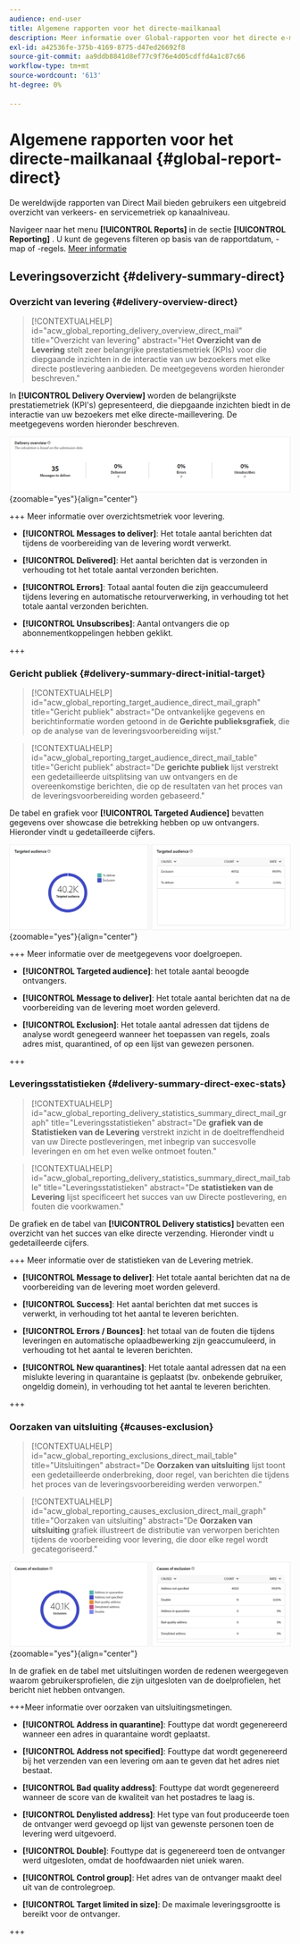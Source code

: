 ```yaml
---
audience: end-user
title: Algemene rapporten voor het directe-mailkanaal
description: Meer informatie over Global-rapporten voor het directe e-mailkanaal
exl-id: a42536fe-375b-4169-8775-d47ed26692f8
source-git-commit: aa9ddb8841d8ef77c9f76e4d05cdffd4a1c87c66
workflow-type: tm+mt
source-wordcount: '613'
ht-degree: 0%

---
```


# Algemene rapporten voor het directe-mailkanaal {#global-report-direct}

De wereldwijde rapporten van Direct Mail bieden gebruikers een uitgebreid overzicht van verkeers- en servicemetriek op kanaalniveau.

Navigeer naar het menu **[!UICONTROL Reports]** in de sectie **[!UICONTROL Reporting]** . U kunt de gegevens filteren op basis van de rapportdatum, -map of -regels. [Meer informatie](global-reports.md)

## Leveringsoverzicht {#delivery-summary-direct}

### Overzicht van levering {#delivery-overview-direct}

>[!CONTEXTUALHELP]
>id="acw_global_reporting_delivery_overview_direct_mail"
>title="Overzicht van levering"
>abstract="Het **Overzicht van de Levering** stelt zeer belangrijke prestatiesmetriek (KPIs) voor die diepgaande inzichten in de interactie van uw bezoekers met elke directe postlevering aanbieden. De meetgegevens worden hieronder beschreven."

In **[!UICONTROL Delivery Overview]** worden de belangrijkste prestatiemetriek (KPI&#39;s) gepresenteerd, die diepgaande inzichten biedt in de interactie van uw bezoekers met elke directe-maillevering. De meetgegevens worden hieronder beschreven.

![ Dit beeld toont de metriek van het leveringsoverzicht voor directe postleveringen.](assets/global_report_direct_mail_delivery_overview.png){zoomable="yes"}{align="center"}

+++ Meer informatie over overzichtsmetriek voor levering.

* **[!UICONTROL Messages to deliver]**: Het totale aantal berichten dat tijdens de voorbereiding van de levering wordt verwerkt.

* **[!UICONTROL Delivered]**: Het aantal berichten dat is verzonden in verhouding tot het totale aantal verzonden berichten.

* **[!UICONTROL Errors]**: Totaal aantal fouten die zijn geaccumuleerd tijdens levering en automatische retourverwerking, in verhouding tot het totale aantal verzonden berichten.

* **[!UICONTROL Unsubscribes]**: Aantal ontvangers die op abonnementkoppelingen hebben geklikt.

+++

### Gericht publiek {#delivery-summary-direct-initial-target}

>[!CONTEXTUALHELP]
>id="acw_global_reporting_target_audience_direct_mail_graph"
>title="Gericht publiek"
>abstract="De ontvankelijke gegevens en berichtinformatie worden getoond in de **Gerichte publieksgrafiek**, die op de analyse van de leveringsvoorbereiding wijst."

>[!CONTEXTUALHELP]
>id="acw_global_reporting_target_audience_direct_mail_table"
>title="Gericht publiek"
>abstract="De **gerichte publiek** lijst verstrekt een gedetailleerde uitsplitsing van uw ontvangers en de overeenkomstige berichten, die op de resultaten van het proces van de leveringsvoorbereiding worden gebaseerd."

De tabel en grafiek voor **[!UICONTROL Targeted Audience]** bevatten gegevens over showcase die betrekking hebben op uw ontvangers. Hieronder vindt u gedetailleerde cijfers.

![ Dit beeld toont de gerichte publieksmetriek voor directe postleveringen.](assets/global_report_direct_mail_targeted_audience.png){zoomable="yes"}{align="center"}

+++ Meer informatie over de meetgegevens voor doelgroepen.

* **[!UICONTROL Targeted audience]**: het totale aantal beoogde ontvangers.

* **[!UICONTROL Message to deliver]**: Het totale aantal berichten dat na de voorbereiding van de levering moet worden geleverd.

* **[!UICONTROL Exclusion]**: Het totale aantal adressen dat tijdens de analyse wordt genegeerd wanneer het toepassen van regels, zoals adres mist, quarantined, of op een lijst van gewezen personen.

+++

### Leveringsstatistieken {#delivery-summary-direct-exec-stats}

>[!CONTEXTUALHELP]
>id="acw_global_reporting_delivery_statistics_summary_direct_mail_graph"
>title="Leveringsstatistieken"
>abstract="De **grafiek van de Statistieken van de Levering** verstrekt inzicht in de doeltreffendheid van uw Directe postleveringen, met inbegrip van succesvolle leveringen en om het even welke ontmoet fouten."

>[!CONTEXTUALHELP]
>id="acw_global_reporting_delivery_statistics_summary_direct_mail_table"
>title="Leveringsstatistieken"
>abstract="De **statistieken van de Levering** lijst specificeert het succes van uw Directe postlevering, en fouten die voorkwamen."

De grafiek en de tabel van **[!UICONTROL Delivery statistics]** bevatten een overzicht van het succes van elke directe verzending. Hieronder vindt u gedetailleerde cijfers.

+++ Meer informatie over de statistieken van de Levering metriek.

* **[!UICONTROL Message to deliver]**: Het totale aantal berichten dat na de voorbereiding van de levering moet worden geleverd.

* **[!UICONTROL Success]**: Het aantal berichten dat met succes is verwerkt, in verhouding tot het aantal te leveren berichten.

* **[!UICONTROL Errors / Bounces]**: het totaal van de fouten die tijdens leveringen en automatische oplaadbewerking zijn geaccumuleerd, in verhouding tot het aantal te leveren berichten.

* **[!UICONTROL New quarantines]**: Het totale aantal adressen dat na een mislukte levering in quarantaine is geplaatst (bv. onbekende gebruiker, ongeldig domein), in verhouding tot het aantal te leveren berichten.

+++

### Oorzaken van uitsluiting {#causes-exclusion}

>[!CONTEXTUALHELP]
>id="acw_global_reporting_exclusions_direct_mail_table"
>title="Uitsluitingen"
>abstract="De **Oorzaken van uitsluiting** lijst toont een gedetailleerde onderbreking, door regel, van berichten die tijdens het proces van de leveringsvoorbereiding werden verworpen."

>[!CONTEXTUALHELP]
>id="acw_global_reporting_causes_exclusion_direct_mail_graph"
>title="Oorzaken van uitsluiting"
>abstract="De **Oorzaken van uitsluiting** grafiek illustreert de distributie van verworpen berichten tijdens de voorbereiding voor levering, die door elke regel wordt gecategoriseerd."

![ Dit beeld toont de oorzaken van uitsluitingsmetriek voor directe postleveringen.](assets/global_report_direct_mail_exclusions.png){zoomable="yes"}{align="center"}

In de grafiek en de tabel met uitsluitingen worden de redenen weergegeven waarom gebruikersprofielen, die zijn uitgesloten van de doelprofielen, het bericht niet hebben ontvangen.

+++Meer informatie over oorzaken van uitsluitingsmetingen.

* **[!UICONTROL Address in quarantine]**: Fouttype dat wordt gegenereerd wanneer een adres in quarantaine wordt geplaatst.

* **[!UICONTROL Address not specified]**: Fouttype dat wordt gegenereerd bij het verzenden van een levering om aan te geven dat het adres niet bestaat.

* **[!UICONTROL Bad quality address]**: Fouttype dat wordt gegenereerd wanneer de score van de kwaliteit van het postadres te laag is.

* **[!UICONTROL Denylisted address]**: Het type van fout produceerde toen de ontvanger werd gevoegd op lijst van gewenste personen toen de levering werd uitgevoerd.

* **[!UICONTROL Double]**: Fouttype dat is gegenereerd toen de ontvanger werd uitgesloten, omdat de hoofdwaarden niet uniek waren.

* **[!UICONTROL Control group]**: Het adres van de ontvanger maakt deel uit van de controlegroep.

* **[!UICONTROL Target limited in size]**: De maximale leveringsgrootte is bereikt voor de ontvanger.

+++